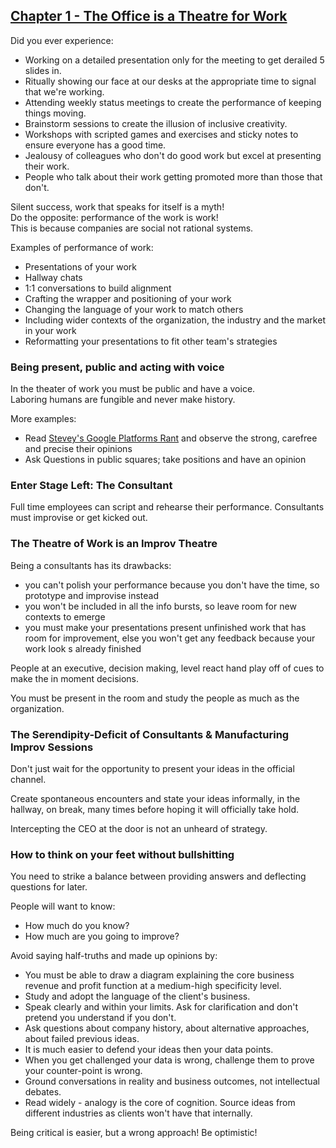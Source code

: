 ## [Chapter 1 - The Office is a Theatre for Work](https://tomcritchlow.com/2019/11/18/yes-and/)

Did you ever experience:
* Working on a detailed presentation only for the meeting to get derailed 5 slides in.
* Ritually showing our face at our desks at the appropriate time to signal that we're working.
* Attending weekly status meetings to create the performance of keeping things moving.
* Brainstorm sessions to create the illusion of inclusive creativity.
* Workshops with scripted games and exercises and sticky notes to ensure everyone has a good time.
* Jealousy of colleagues who don't do good work but excel at presenting their work.
* People who talk about their work getting promoted more than those that don't.

Silent success, work that speaks for itself is a myth!  
Do the opposite: performance of the work is work!  
This is because companies are social not rational systems.  

Examples of performance of work:
* Presentations of your work
* Hallway chats
* 1:1 conversations to build alignment
* Crafting the wrapper and positioning of your work
* Changing the language of your work to match others
* Including wider contexts of the organization, the industry and the market in your work
* Reformatting your presentations to fit other team's strategies

### Being present, public and acting with voice

In the theater of work you must be public and have a voice.  
Laboring humans are fungible and never make history.  

More examples:
* Read [Stevey's Google Platforms Rant](https://gist.github.com/chitchcock/1281611) and observe the strong, carefree and precise their opinions
* Ask Questions in public squares; take positions and have an opinion

### Enter Stage Left: The Consultant

Full time employees can script and rehearse their performance. Consultants must improvise or get kicked out.  

### The Theatre of Work is an Improv Theatre

Being a consultants has its drawbacks:
* you can't polish your performance because you don't have the time, so prototype and improvise instead
* you won't be included in all the info bursts, so leave room for new contexts to emerge
* you must make your presentations present unfinished work that has room for improvement, else you won't get any feedback because your work look s already finished

People at an executive, decision making, level react hand play off of cues to make the in moment decisions.  

You must be present in the room and study the people as much as the organization.  

### The Serendipity-Deficit of Consultants & Manufacturing Improv Sessions

Don't just wait for the opportunity to present your ideas in the official channel.  

Create spontaneous encounters and state your ideas informally, in the hallway, on break, many times before hoping it will officially take hold.  

Intercepting the CEO at the door is not an unheard of strategy.  

### How to think on your feet without bullshitting

You need to strike a balance between providing answers and deflecting questions for later.  

People will want to know:
* How much do you know?
* How much are you going to improve?  

Avoid saying half-truths and made up opinions by:
* You must be able to draw a diagram explaining the core business revenue and profit function at a medium-high specificity level.
* Study and adopt the language of the client's business.
* Speak clearly and within your limits. Ask for clarification and don't pretend you understand if you don't.
* Ask questions about company history, about alternative approaches, about failed previous ideas.
* It is much easier to defend your ideas then your data points.
* When you get challenged your data is wrong, challenge them to prove your counter-point is wrong.
* Ground conversations in reality and business outcomes, not intellectual debates.  
* Read widely - analogy is the core of cognition. Source ideas from different industries as clients won't have that internally.

Being critical is easier, but a wrong approach! Be optimistic!  
